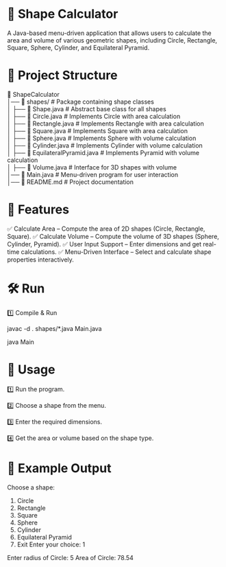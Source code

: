 # 🔷 Shape Calculator
A Java-based menu-driven application that allows users to calculate the area and volume of various geometric shapes, including Circle, Rectangle, Square, Sphere, Cylinder, and Equilateral Pyramid.

# 📂 Project Structure

📁 ShapeCalculator  
│── 📁 shapes/                 # Package containing shape classes  
│    ├── 📄 Shape.java         # Abstract base class for all shapes  
│    ├── 📄 Circle.java        # Implements Circle with area calculation  
│    ├── 📄 Rectangle.java     # Implements Rectangle with area calculation  
│    ├── 📄 Square.java        # Implements Square with area calculation  
│    ├── 📄 Sphere.java        # Implements Sphere with volume calculation  
│    ├── 📄 Cylinder.java      # Implements Cylinder with volume calculation  
│    ├── 📄 EquilateralPyramid.java # Implements Pyramid with volume calculation  
│    ├── 📄 Volume.java        # Interface for 3D shapes with volume  
│── 📄 Main.java               # Menu-driven program for user interaction  
│── 📄 README.md               # Project documentation  
# 🚀 Features
✅ Calculate Area – Compute the area of 2D shapes (Circle, Rectangle, Square).
✅ Calculate Volume – Compute the volume of 3D shapes (Sphere, Cylinder, Pyramid).
✅ User Input Support – Enter dimensions and get real-time calculations.
✅ Menu-Driven Interface – Select and calculate shape properties interactively.

# 🛠️ Run
1️⃣ Compile & Run

javac -d . shapes/*.java Main.java 

java Main  
# 📝 Usage
1️⃣ Run the program.

2️⃣ Choose a shape from the menu.

3️⃣ Enter the required dimensions.

4️⃣ Get the area or volume based on the shape type.

# 📌 Example Output
Choose a shape:
1. Circle
2. Rectangle
3. Square
4. Sphere
5. Cylinder
6. Equilateral Pyramid
7. Exit
Enter your choice: 1

Enter radius of Circle: 5
Area of Circle: 78.54

